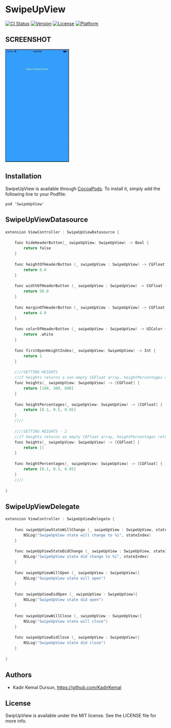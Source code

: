 # SwipeUpView

[![CI Status](https://img.shields.io/travis/kadirkemal/SwipeUpView.svg?style=flat)](https://travis-ci.org/kadirkemal/SwipeUpView)
[![Version](https://img.shields.io/cocoapods/v/SwipeUpView.svg?style=flat)](https://cocoapods.org/pods/SwipeUpView)
[![License](https://img.shields.io/cocoapods/l/SwipeUpView.svg?style=flat)](https://cocoapods.org/pods/SwipeUpView)
[![Platform](https://img.shields.io/cocoapods/p/SwipeUpView.svg?style=flat)](https://cocoapods.org/pods/SwipeUpView)

## SCREENSHOT

<img src="https://raw.githubusercontent.com/KadirKemal/SwipeUpView/master/SwipeUpView.gif" width="200px">

## Installation

SwipeUpView is available through [CocoaPods](http://cocoapods.org). To install it, simply add the following line to your Podfile:

```
pod 'SwipeUpView'
```

## SwipeUpViewDatasource
```objectivec
extension ViewController : SwipeUpViewDatasource {

    func hideHeaderButton(_ swipeUpView: SwipeUpView) -> Bool {
        return false
    }

    func heightOfHeaderButton (_ swipeUpView : SwipeUpView) -> CGFloat {
        return 8.0
    }

    func widthOfHeaderButton (_ swipeUpView : SwipeUpView) -> CGFloat {
        return 50.0
    }

    func marginOfHeaderButton (_ swipeUpView : SwipeUpView) -> CGFloat {
        return 4.0
    }

    func colorOfHeaderButton (_ swipeUpView : SwipeUpView) -> UIColor {
        return .white
    }

    func firstOpenHeightIndex(_ swipeUpView: SwipeUpView) -> Int {
        return 1
    }

    ////SETTING HEIGHTS
    //if heights returns a non-empty CGFloat array, heightPercentages return value is not important
    func heights(_ swipeUpView: SwipeUpView) -> [CGFloat] {
        return [100, 300, 600]
    }
    
    func heightPercentages(_ swipeUpView: SwipeUpView) -> [CGFloat] {
        return [0.1, 0.5, 0.95]
    }
    ////

    ////SETTING HEIGHTS - 2
    //if heights returns an empty CGFloat array, heightPercentages return value will be used
    func heights(_ swipeUpView: SwipeUpView) -> [CGFloat] {
        return []
    }

    func heightPercentages(_ swipeUpView: SwipeUpView) -> [CGFloat] {
        return [0.1, 0.5, 0.95]
    }
    ////

}
```

## SwipeUpViewDelegate
```objectivec
extension ViewController : SwipeUpViewDelegate {

    func swipeUpViewStateWillChange (_ swipeUpView : SwipeUpView, stateIndex : Int){
        NSLog("SwipeUpView state will change to %i", stateIndex)
    }

    func swipeUpViewStateDidChange (_ swipeUpView : SwipeUpView, stateIndex : Int){
        NSLog("SwipeUpView state did change to %i", stateIndex)
    }

    func swipeUpViewWillOpen (_ swipeUpView : SwipeUpView){
        NSLog("SwipeUpView state will open")
    }

    func swipeUpViewDidOpen (_ swipeUpView : SwipeUpView){
        NSLog("SwipeUpView state did open")
    }

    func swipeUpViewWillClose (_ swipeUpView : SwipeUpView){
        NSLog("SwipeUpView state will close")
    }

    func swipeUpViewDidClose (_ swipeUpView : SwipeUpView){
        NSLog("SwipeUpView state did close")
    }

}
```

## Authors

+ Kadir Kemal Dursun, https://github.com/KadirKemal

## License

SwipUpView is available under the MIT license. See the LICENSE file for more info.
